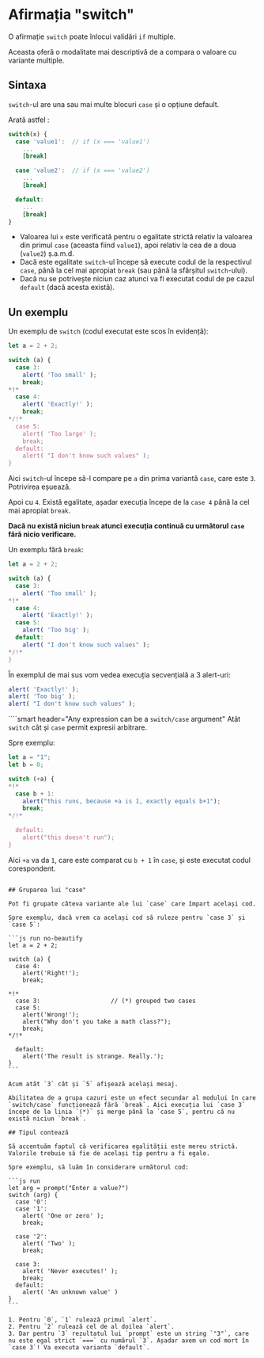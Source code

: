 # Afirmația "switch"

O afirmație `switch` poate înlocui validări `if` multiple.

Aceasta oferă o modalitate mai descriptivă de a compara o valoare cu variante multiple.

## Sintaxa

`switch`-ul are una sau mai multe blocuri `case` și o opțiune default.

Arată astfel :

```js no-beautify
switch(x) {
  case 'value1':  // if (x === 'value1')
    ...
    [break]

  case 'value2':  // if (x === 'value2')
    ...
    [break]

  default:
    ...
    [break]
}
```

- Valoarea lui `x` este verificată pentru o egalitate strictă relativ la valoarea din primul `case` (aceasta fiind `value1`), apoi relativ la cea de a doua (`value2`) ș.a.m.d.
- Dacă este egalitate `switch`-ul începe să execute codul de la respectivul `case`, până la cel mai apropiat `break` (sau până la sfârșitul `switch`-ului).
- Dacă nu se potrivește niciun caz atunci va fi executat codul de pe cazul `default` (dacă acesta există).

## Un exemplu

Un exemplu de `switch` (codul executat este scos în evidență):

```js run
let a = 2 + 2;

switch (a) {
  case 3:
    alert( 'Too small' );
    break;
*!*
  case 4:
    alert( 'Exactly!' );
    break;
*/!*
  case 5:
    alert( 'Too large' );
    break;
  default:
    alert( "I don't know such values" );
}
```

Aici `switch`-ul începe să-l compare pe `a` din prima variantă `case`, care este `3`. Potrivirea eșuează.

Apoi cu `4`. Există egalitate, așadar execuția începe de la `case 4` până la cel mai apropiat `break`.

**Dacă nu există niciun `break` atunci execuția continuă cu următorul `case` fără nicio verificare.**

Un exemplu fără `break`:

```js run
let a = 2 + 2;

switch (a) {
  case 3:
    alert( 'Too small' );
*!*
  case 4:
    alert( 'Exactly!' );
  case 5:
    alert( 'Too big' );
  default:
    alert( "I don't know such values" );
*/!*
}
```

În exemplul de mai sus vom vedea execuția secvențială a 3 alert-uri:

```js
alert( 'Exactly!' );
alert( 'Too big' );
alert( "I don't know such values" );
```

````smart header="Any expression can be a `switch/case` argument"
Atât `switch` cât și `case` permit expresii arbitrare.

Spre exemplu:

```js run
let a = "1";
let b = 0;

switch (+a) {
*!*
  case b + 1:
    alert("this runs, because +a is 1, exactly equals b+1");
    break;
*/!*

  default:
    alert("this doesn't run");
}
```
Aici `+a` va da `1`, care este comparat cu `b + 1` în `case`, și este executat codul corespondent.
````

## Gruparea lui "case"

Pot fi grupate câteva variante ale lui `case` care împart același cod.

Spre exemplu, dacă vrem ca același cod să ruleze pentru `case 3` și `case 5`:

```js run no-beautify
let a = 2 + 2;

switch (a) {
  case 4:
    alert('Right!');
    break;

*!*
  case 3:                    // (*) grouped two cases
  case 5:
    alert('Wrong!');
    alert("Why don't you take a math class?");
    break;
*/!*

  default:
    alert('The result is strange. Really.');
}
```

Acum atât `3` cât și `5` afișează același mesaj.

Abilitatea de a grupa cazuri este un efect secundar al modului în care `switch/case` funcționează fără `break`. Aici execuția lui `case 3` începe de la linia `(*)` și merge până la `case 5`, pentru că nu există niciun `break`.

## Tipul contează

Să accentuăm faptul că verificarea egalității este mereu strictă. Valorile trebuie să fie de același tip pentru a fi egale.

Spre exemplu, să luăm în considerare următorul cod:

```js run
let arg = prompt("Enter a value?")
switch (arg) {
  case '0':
  case '1':
    alert( 'One or zero' );
    break;

  case '2':
    alert( 'Two' );
    break;

  case 3:
    alert( 'Never executes!' );
    break;
  default:
    alert( 'An unknown value' )
}
```

1. Pentru `0`, `1` rulează primul `alert`.
2. Pentru `2` rulează cel de al doilea `alert`.
3. Dar pentru `3` rezultatul lui `prompt` este un string `"3"`, care nu este egal strict `===` cu numărul `3`. Așadar avem un cod mort în `case 3`! Va executa varianta `default`.